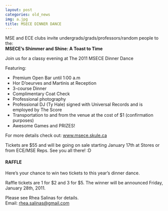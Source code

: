 ```yaml
---
layout: post
categories: old_news
img: a.jpg
title: MSECE DINNER DANCE
---
```


MSE and ECE clubs invite undergrads/grads/professors/random people to the:  
**MSECE’s Shimmer and Shine: A Toast to Time**
  
Join us for a classy evening at The 2011 MSECE Dinner Dance  
  
<!-- more -->  
  
Featuring:  

- Premium Open Bar until 1:00 a.m  
- Hor D’oeurves and Martinis at Reception  
- 3-course Dinner  
- Complimentary Coat Check  
- Professional photography  
- Professional DJ (Ty Hale) signed with Universal Records and is employed by The Score  
- Transportation to and from the venue at the cost of $1 (confirmation purposes)  
- Awesome Games and PRIZES!  
  
For more details check out: www.msece.skule.ca  
  
Tickets are $55 and will be going on sale starting January 17th at Stores or from ECE/MSE Reps. See you all there! :D  
  
#### RAFFLE

Here’s your chance to win two tickets to this year’s dinner dance.  
  
Raffle tickets are 1 for $2 and 3 for $5. The winner will be announced Friday, January 28th, 2011.  
  
Please see Rhea Salinas for details.  
Email: rhea.salinas@gmail.com
